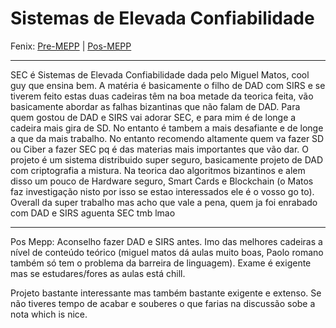 # Sistemas de Elevada Confiabilidade

Fenix: [Pre-MEPP](https://fenix.tecnico.ulisboa.pt/cursos/meic-a/disciplina-curricular/283003985068055) | [Pos-MEPP](https://fenix.tecnico.ulisboa.pt/cursos/meic-a/disciplina-curricular/564478961778806)

---
SEC é Sistemas de Elevada Confiabilidade dada pelo Miguel Matos, cool guy que ensina bem. A matéria é basicamente o filho de DAD com SIRS e se tiverem feito estas duas cadeiras têm na boa metade da teorica feita, vão basicamente abordar as falhas bizantinas que não falam de DAD. Para quem gostou de DAD e SIRS vai adorar SEC, e para mim é de longe a cadeira mais gira de SD. No entanto é tambem a mais desafiante e de longe a que da mais trabalho. No entanto recomendo altamente quem va fazer SD ou Ciber a fazer SEC pq é das materias mais importantes que vão dar. O projeto é um sistema distribuido super seguro, basicamente projeto de DAD com criptografia a mistura. Na teorica dao algoritmos bizantinos e alem disso um pouco de Hardware seguro, Smart Cards e Blockchain (o Matos faz investigação nisto por isso se estao interessados ele é o vosso go to). Overall da super trabalho mas acho que vale a pena, quem ja foi enrabado com DAD e SIRS aguenta SEC tmb lmao

---
Pos Mepp:
Aconselho fazer DAD e SIRS antes. Imo das melhores cadeiras a nível de conteúdo teórico (miguel matos dá aulas muito boas, Paolo romano também só tem o problema da barreira de linguagem). Exame é exigente mas se estudares/fores as aulas está chill.

Projeto bastante interessante mas também bastante exigente e extenso. Se não tiveres tempo de acabar e souberes o que farias na discussão sobe a nota which is nice.